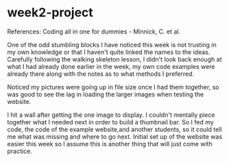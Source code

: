 # week2-project

References:
Coding all in one for dummies - Minnick, C. et al.


One of the odd stumbling blocks I have noticed this week is not trusting in my own knowledge or that I haven't quite linked the names to the ideas. Carefully following the walking skeleton lesson, I didn't look back enough at what I had already done earlier in the week, my own code examples were already there along with the notes as to what methods I preferred.

Noticed my pictures were going up in file size once I had them together, so was good to see the lag in loading the larger images when testing the website. 

I hit a wall after getting the one image to display. I couldn't mentally piece together what I needed next in order to build a thumbnail bar. So I fed my code, the code of the example website,and another students, so it could tell me what was missing and where to go next. Initial set up of the website was easier this week so I assume this is another thing that will just come with practice.
